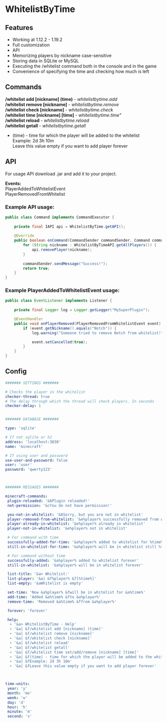 # WhitelistByTime

## Features
- Working at 1.12.2 - 1.19.2
- Full customization
- API
- Memorizing players by nickname case-sensitive
- Storing data in SQLite or MySQL
- Executing the /whitelist command both in the console and in the game
- Convenience of specifying the time and checking how much is left

## Commands
**/whitelist add [nickname] (time)** - *whitelistbytime.add*\
**/whitelist remove [nickname]** - *whitelistbytime.remove*\
**/whitelist check [nickname]** - *whitelistbytime.check*\
**/whitelist time [nickname] [time]** - *whitelistbytime.time"*\
**/whitelist reload** - *whitelistbytime.reload*\
**/whitelist getall** - *whitelistbytime.getall*
- (time) - time for which the player will be added to the whitelist\
 Example: 2d 3h 10m\
 Leave this value empty if you want to add player forever

## API

For usage API download .jar and add it to your project.

**Events:**\
PlayerAddedToWhitelistEvent\
PlayerRemovedFromWhitelist

### Example API usage:
```java
public class Command implements CommandExecutor {
    
    private final IAPI api = WhitelistByTime.getAPI();
    
    @Override
    public boolean onCommand(CommandSender commandSender, Command command, String s, String[] strings) {
        for (String nickname : WhitelistByTimeAPI.getAllPlayers()) {
            api.removePlayer(nickname);
        }
        
        commandSender.sendMessage("Success!");
        return true;
    }
}
```

### Example PlayerAddedToWhitelistEvent usage:

```java
public class EventListener implements Listener {
    
    private final Logger log = Logger.getLogger("MySuperPlugin");

    @EventHandler
    public void onPlayerRemoved(PlayerRemovedFromWhitelistEvent event) {
        if (event.getNickname().equals("Notch")) {
            log.warning("Someone tried to remove Notch from whitelist!");

            event.setCancelled(true);
        }
    }
}
```

## Config
```yaml
####### SETTINGS #######

# Checks the player in the whitelist
checker-thread: true
# The delay through which the thread will check players. In seconds
checker-delay: 1


####### DATABASE #######

type: 'sqlite'

# If not sqlite or h2
address: 'localhost:3030'
name: 'minecraft'

# If using user and password
use-user-and-password: false
user: 'user'
password: 'qwerty123'



####### MESSAGES #######

minecraft-commands:
 plugin-reloaded: '&6Plugin reloaded!'
 not-permission: '&cYou do not have permission!'

 you-not-in-whitelist: '&6Sorry, but you are not in whitelist'
 player-removed-from-whitelist: '&e%player% successfully removed from whitelist'
 player-already-in-whitelist: '&e%player% already in whitelist'
 player-not-in-whitelist: '&e%player% not in whitelist'

 # For command with time
 successfully-added-for-time: '&a%player% added to whitelist for %time%'
 still-in-whitelist-for-time: '&a%player% will be in whitelist still %time%'

 # For command without time
 successfully-added: '&a%player% added to whitelist forever'
 still-in-whitelist: '&a%player% will be in whitelist forever'

 list-title: '&a> Whitelist:'
 list-player: '&a| &f%player% &7[%time%]'
 list-empty: '&aWhitelist is empty'

 set-time: 'Now &a%player% &fwill be in whitelist for &a%time%'
 add-time: 'Added &a%time% &fto &a%player%'
 remove-time: 'Removed &a%time% &ffrom &a%player%'

 forever: 'forever'

 help:
  - '&a> WhitelistByTime - Help'
  - '&a| &f/whitelist add [nickname] (time)'
  - '&a| &f/whitelist remove [nickname]'
  - '&a| &f/whitelist check [nickname]'
  - '&a| &f/whitelist reload'
  - '&a| &f/whitelist getall'
  - '&a| &f/whitelist time set/add/remove [nickname] [time]'
  - '&a| &f(time) - time for which the player will be added to the whitelist'
  - '&a| &fExample: 2d 3h 10m'
  - '&a| &fLeave this value empty if you want to add player forever'



time-units:
 year: 'y'
 month: 'mo'
 week: 'w'
 day: 'd'
 hour: 'h'
 minute: 'm'
 second: 's'
```
